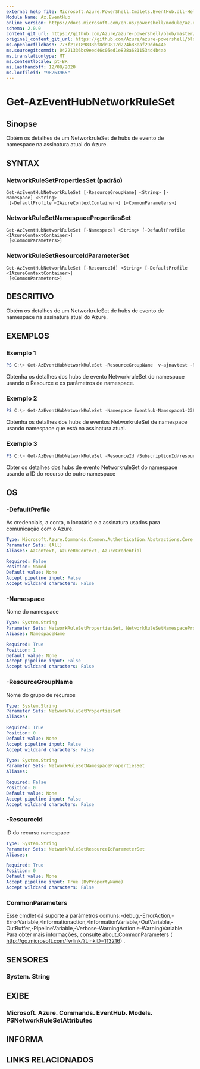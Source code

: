 ```yaml
---
external help file: Microsoft.Azure.PowerShell.Cmdlets.EventHub.dll-Help.xml
Module Name: Az.EventHub
online version: https://docs.microsoft.com/en-us/powershell/module/az.eventhub/get-azeventhubnetworkruleset
schema: 2.0.0
content_git_url: https://github.com/Azure/azure-powershell/blob/master/src/EventHub/EventHub/help/Get-AzEventHubNetworkRuleSet.md
original_content_git_url: https://github.com/Azure/azure-powershell/blob/master/src/EventHub/EventHub/help/Get-AzEventHubNetworkRuleSet.md
ms.openlocfilehash: 773f21c189833bf8dd9817d224b83eaf29dd644e
ms.sourcegitcommit: 04221336bc9eed46c05ed1e828a6811534d4b4ab
ms.translationtype: MT
ms.contentlocale: pt-BR
ms.lasthandoff: 12/08/2020
ms.locfileid: "98263965"
---
```

# Get-AzEventHubNetworkRuleSet

## Sinopse
Obtém os detalhes de um NetworkruleSet de hubs de evento de namespace na assinatura atual do Azure.

## SYNTAX

### NetworkRuleSetPropertiesSet (padrão)
```
Get-AzEventHubNetworkRuleSet [-ResourceGroupName] <String> [-Namespace] <String>
 [-DefaultProfile <IAzureContextContainer>] [<CommonParameters>]
```

### NetworkRuleSetNamespacePropertiesSet
```
Get-AzEventHubNetworkRuleSet [-Namespace] <String> [-DefaultProfile <IAzureContextContainer>]
 [<CommonParameters>]
```

### NetworkRuleSetResourceIdParameterSet
```
Get-AzEventHubNetworkRuleSet [-ResourceId] <String> [-DefaultProfile <IAzureContextContainer>]
 [<CommonParameters>]
```

## DESCRITIVO
Obtém os detalhes de um NetworkruleSet de hubs de evento de namespace na assinatura atual do Azure.

## EXEMPLOS

### Exemplo 1
```powershell
PS C:\> Get-AzEventHubNetworkRuleSet -ResourceGroupName  v-ajnavtest -Namespace Eventhub-Namespace1-1375
```

Obtenha os detalhes dos hubs de evento NetworkruleSet do namespace usando o Resource e os parâmetros de namespace. 

### Exemplo 2
```powershell
PS C:\> Get-AzEventHubNetworkRuleSet -Namespace Eventhub-Namespace1-2389
```

Obtenha os detalhes dos hubs de eventos NetworkruleSet de namespace usando namespace que está na assinatura atual.

### Exemplo 3
```powershell
PS C:\> Get-AzEventHubNetworkRuleSet -ResourceId /SubscriptionId/resourcegroups/ResourceGroup/providers/Microsoft.EventHub/namespaces/Eventhub-Namespace1-2389
```

Obter os detalhes dos hubs de evento NetworkruleSet do namespace usando a ID do recurso de outro namespace 

## OS

### -DefaultProfile
As credenciais, a conta, o locatário e a assinatura usados para comunicação com o Azure.

```yaml
Type: Microsoft.Azure.Commands.Common.Authentication.Abstractions.Core.IAzureContextContainer
Parameter Sets: (All)
Aliases: AzContext, AzureRmContext, AzureCredential

Required: False
Position: Named
Default value: None
Accept pipeline input: False
Accept wildcard characters: False
```

### -Namespace
Nome do namespace

```yaml
Type: System.String
Parameter Sets: NetworkRuleSetPropertiesSet, NetworkRuleSetNamespacePropertiesSet
Aliases: NamespaceName

Required: True
Position: 1
Default value: None
Accept pipeline input: False
Accept wildcard characters: False
```

### -ResourceGroupName
Nome do grupo de recursos

```yaml
Type: System.String
Parameter Sets: NetworkRuleSetPropertiesSet
Aliases:

Required: True
Position: 0
Default value: None
Accept pipeline input: False
Accept wildcard characters: False
```

```yaml
Type: System.String
Parameter Sets: NetworkRuleSetNamespacePropertiesSet
Aliases:

Required: False
Position: 0
Default value: None
Accept pipeline input: False
Accept wildcard characters: False
```

### -ResourceId
ID do recurso namespace

```yaml
Type: System.String
Parameter Sets: NetworkRuleSetResourceIdParameterSet
Aliases:

Required: True
Position: 0
Default value: None
Accept pipeline input: True (ByPropertyName)
Accept wildcard characters: False
```

### CommonParameters
Esse cmdlet dá suporte a parâmetros comuns:-debug,-ErrorAction,-ErrorVariable,-Informationaction,-InformationVariable,-OutVariable,-OutBuffer,-PipelineVariable,-Verbose-WarningAction e-WarningVariable.
Para obter mais informações, consulte about_CommonParameters ( http://go.microsoft.com/fwlink/?LinkID=113216) .

## SENSORES

### System. String

## EXIBE

### Microsoft. Azure. Commands. EventHub. Models. PSNetworkRuleSetAttributes

## INFORMA

## LINKS RELACIONADOS